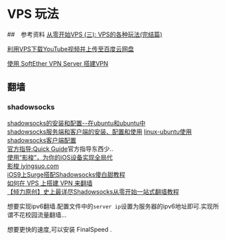 # VPS 玩法

##　参考资料
[从零开始VPS (三): VPS的各种玩法(完结篇)](https://jecvay.com/2015/01/learning-vps-3.html)

[利用VPS下载YouTube视频并上传至百度云网盘](http://www.typemylife.com/use-vps-download-videos-from-youtube-upload-to-baidu-cloud/)

[使用 SoftEther VPN Server 搭建VPN](http://www.jianshu.com/p/ea7ee822e61a)

## 翻墙
### shadowsocks
[shadowsocks的安装和配置--在ubuntu和ubuntu中](http://bblove.me/2015/03/09/use-ss/)    
[shadowsocks服务端和客户端的安装、配置和使用](http://mushapi.com/shadowsocks-install-config-using.html)
[linux-ubuntu使用shadowsocks客户端配置](https://aitanlu.com/ubuntu-shadowsocks-ke-hu-duan-pei-zhi.html)        
[官方指导:Quick Guide](https://shadowsocks.org/en/config/quick-guide.html)官方指导东西少..         
[使用“影梭”，为你的iOS设备实现全局代](http://jas0n.me/2014/11/12/up_14_11_12/)     
[影梭 iyingsuo.com](http://www.iyingsuo.com/)      
[iOS9上Surge搭配Shadowsocks傻白甜教程](http://www.jianshu.com/p/de1eb844915d)     
[如何在 VPS 上搭建 VPN 来翻墙](http://www.jianshu.com/p/2f51144c35c9)    
[【倾力原创】史上最详尽Shadowsocks从零开始一站式翻墙教程](http://shadowsocks.blogspot.com/2015/01/shadowsocks.html)    


想要实现ipv6翻墙.配置文件中的`server ip`设置为服务器的ipv6地址即可.实现所谓不花校园流量翻墙...


想要更快的速度,可以安装 FinalSpeed .
